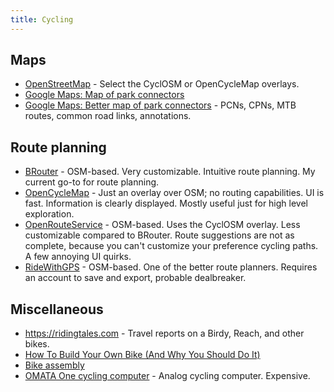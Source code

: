 ```yaml
---
title: Cycling
---
```

## Maps

- [OpenStreetMap](https://www.openstreetmap.org/) - Select the CyclOSM or OpenCycleMap overlays.
- [Google Maps: Map of park connectors](https://www.google.com/maps/d/u/0/viewer?msa=0&dg=feature&mid=1wpVo946QUwM2HM4MvNmvr2UdYG0&ll=1.4152748545020726%2C103.8337928146973&z=13)
- [Google Maps: Better map of park connectors](https://www.google.com/maps/d/u/0/viewer?mid=1d-f3wTmqM3jmT7C1LtTzorsRbGw&shorturl=1&ll=1.333225619549455%2C103.93625551620613&z=15) - PCNs, CPNs, MTB routes, common road links, annotations.

## Route planning

- [BRouter](https://brouter.de/brouter-web/) - OSM-based. Very customizable. Intuitive route planning. My current go-to for route planning.
- [OpenCycleMap](https://www.opencyclemap.org/) - Just an overlay over OSM; no routing capabilities. UI is fast. Information is clearly displayed. Mostly useful just for high level exploration.
- [OpenRouteService](https://maps.openrouteservice.org) - OSM-based. Uses the CyclOSM overlay. Less customizable compared to BRouter. Route suggestions are not as complete, because you can't customize your preference cycling paths. A few annoying UI quirks.
- [RideWithGPS](https://ridewithgps.com/routes/new) - OSM-based. One of the better route planners. Requires an account to save and export, probable dealbreaker.

## Miscellaneous

- https://ridingtales.com - Travel reports on a Birdy, Reach, and other bikes.
- [How To Build Your Own Bike (And Why You Should Do It)](https://www.icebike.org/build-your-own-bike/)
- [Bike assembly](https://www.youtube.com/watch?v=sU2ES4dvWkc)
- [OMATA One cycling computer](https://omata.com/collections/all/products/omata-one-kph?variant=47672917909) - Analog cycling computer. Expensive.
